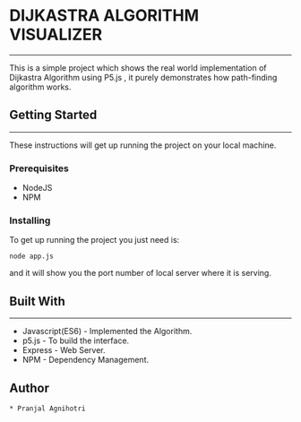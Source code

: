 # DIJKASTRA ALGORITHM VISUALIZER
---
This is a simple project which shows the real world implementation of Dijkastra Algorithm using P5.js , it purely demonstrates how path-finding algorithm works.

## Getting Started
---
These instructions will get up running the project on your local machine.

### Prerequisites
* NodeJS
* NPM

### Installing
To get up running the project you just need is:
```
node app.js
```
and it will show you the port number of local server where it is serving.


## Built With
---
* Javascript(ES6) - Implemented the Algorithm.
* p5.js - To build the interface.
* Express - Web Server.
* NPM - Dependency Management.

## Author
```
* Pranjal Agnihotri
